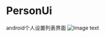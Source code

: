 # PersonUi
android个人设置列表界面
![Image text](https://github.com/XTFxiaofei/PersonUi/blob/master/app/images/%E5%BE%AE%E4%BF%A1%E5%9B%BE%E7%89%87_20190417035329.png)

